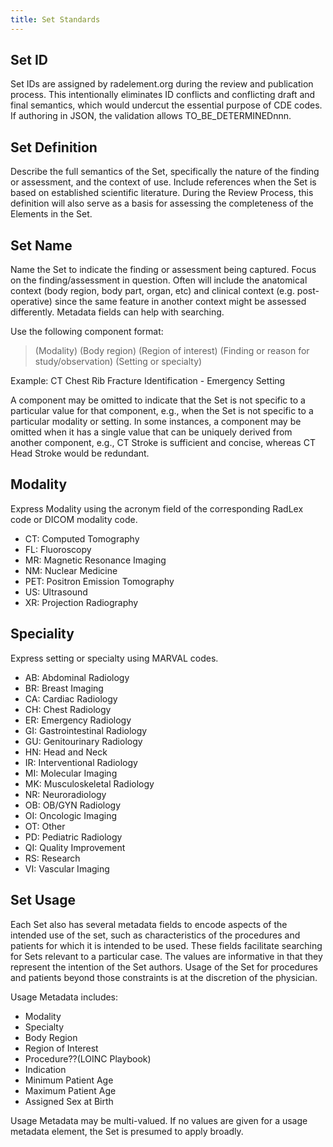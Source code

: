 ```yaml
---
title: Set Standards
---
```

## Set ID

Set IDs are assigned by radelement.org during the review and publication process. This intentionally eliminates ID conflicts and conflicting draft and final semantics, which would undercut the essential purpose of CDE codes. If authoring in JSON, the validation allows TO_BE_DETERMINEDnnn.

## Set Definition
Describe the full semantics of the Set, specifically the nature of the finding or assessment, and the context of use. Include references when the Set is based on established scientific literature. During the Review Process, this definition will also serve as a basis for assessing the completeness of the Elements in the Set.

## Set Name
Name the Set to indicate the finding or assessment being captured. Focus on the finding/assessment in question. Often will include the anatomical context (body region, body part, organ, etc) and clinical context (e.g. post-operative) since the same feature in another context might be assessed differently.  Metadata fields can help with searching.  

Use the following component format: 

> (Modality) (Body region) (Region of interest) (Finding or reason for study/observation) (Setting or specialty)

Example: CT Chest Rib Fracture Identification - Emergency Setting

A component may be omitted to indicate that the Set is not specific to a particular value for that component, e.g., when the Set is not specific to a particular modality or setting. In some instances, a component may be omitted when it has a single value that can be uniquely derived from another component, e.g., CT Stroke is sufficient and concise, whereas CT Head Stroke would be redundant.

## Modality
Express Modality using the acronym field of the corresponding RadLex code or DICOM modality code.  

- CT: Computed Tomography
- FL: Fluoroscopy
- MR: Magnetic Resonance Imaging
- NM: Nuclear Medicine
- PET: Positron Emission Tomography
- US: Ultrasound
- XR: Projection Radiography

## Speciality
Express setting or specialty using MARVAL codes.

- AB: Abdominal Radiology
- BR: Breast Imaging
- CA: Cardiac Radiology
- CH: Chest Radiology
- ER: Emergency Radiology
- GI: Gastrointestinal Radiology
- GU: Genitourinary Radiology
- HN: Head and Neck
- IR: Interventional Radiology
- MI: Molecular Imaging
- MK: Musculoskeletal Radiology
- NR: Neuroradiology
- OB: OB/GYN Radiology
- OI: Oncologic Imaging
- OT: Other
- PD: Pediatric Radiology
- QI: Quality Improvement
- RS: Research
- VI: Vascular Imaging

## Set Usage
Each Set also has several metadata fields to encode aspects of the intended use of the set, such as characteristics of the procedures and patients for which it is intended to be used. These fields facilitate searching for Sets relevant to a particular case. The values are informative in that they represent the intention of the Set authors. Usage of the Set for procedures and patients beyond those constraints is at the discretion of the physician.

Usage Metadata includes: 

- Modality
- Specialty
- Body Region
- Region of Interest
- Procedure??(LOINC Playbook)
- Indication
- Minimum Patient Age
- Maximum Patient Age
- Assigned Sex at Birth

Usage Metadata may be multi-valued. If no values are given for a usage metadata element, the Set is presumed to apply broadly.
